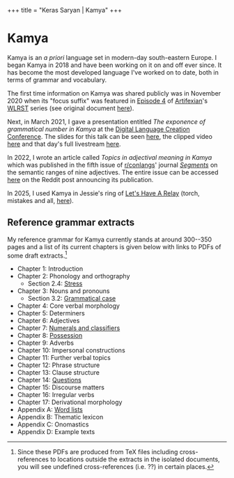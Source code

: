 +++
title = "Keras Saryan | Kamya"
+++

# Kamya

Kamya is an *a priori* language set in modern-day south-eastern Europe. I began Kamya in 2018 and have been working on it on and off ever since. It has become the most developed language I've worked on to date, both in terms of grammar and vocabulary.

The first time information on Kamya was shared publicly was in November 2020 when its "focus suffix" was featured in [Episode 4](https://www.youtube.com/watch?v=MyU7XsDCIc8&t=122s) of [Artifexian](https://www.youtube.com/channel/UCeh-pJYRZTBJDXMNZeWSUVA)'s [WLRST](https://youtube.com/playlist?list=PLduA6tsl3gyjAoPbTEXUlhIlOVFSG7LMs) series (see original document [here](../docs/kamya-wlrst-2020.pdf)).

Next, in March 2021, I gave a presentation entitled *The exponence of grammatical number in Kamya* at the [Digital Language Creation Conference](https://conlang.org/language-creation-conference/dlcc-2021/). The slides for this talk can be seen [here](../docs/kamya-dlcc-2021.pdf), the clipped video [here](https://www.youtube.com/watch?v=NEINfK5rmO4) and that day's full livestream [here](https://www.youtube.com/watch?v=Q7u-bB_gUeM&t=10065s).

In 2022, I wrote an article called *Topics in adjectival meaning in Kamya* which was published in the fifth issue of [r/conlangs](https://www.reddit.com/r/conlangs/)' journal [*Segments*](https://www.reddit.com/r/conlangs/wiki/meta/segments) on the semantic ranges of nine adjectives. The entire issue can be accessed [here](https://www.reddit.com/r/conlangs/comments/ug4vob/segments_a_journal_of_constructed_languages_issue/) on the Reddit post announcing its publication.

In 2025, I used Kamya in Jessie's ring of [Let's Have A Relay](https://www.youtube.com/live/uX3QSI80raY) (torch, mistakes and all, [here](../docs/kamya-lhar-2025.pdf)).

## Reference grammar extracts

My reference grammar for Kamya currently stands at around 300--350 pages and a list of its current chapters is given below with links to PDFs of some draft extracts.[^1]

* Chapter 1: Introduction
* Chapter 2: Phonology and orthography
  * Section 2.4: [Stress](../docs/kamya-stress.pdf)
* Chapter 3: Nouns and pronouns
  * Section 3.2: [Grammatical case](../docs/kamya-case.pdf)
* Chapter 4: Core verbal morphology
* Chapter 5: Determiners
* Chapter 6: Adjectives
* Chapter 7: [Numerals and classifiers](../docs/kamya-numerals.pdf)
* Chapter 8: [Possession](../docs/kamya-possession.pdf)
* Chapter 9: Adverbs
* Chapter 10: Impersonal constructions
* Chapter 11: Further verbal topics
* Chapter 12: Phrase structure
* Chapter 13: Clause structure
* Chapter 14: [Questions](../docs/kamya-questions.pdf)
* Chapter 15: Discourse matters
* Chapter 16: Irregular verbs
* Chapter 17: Derivational morphology
* Appendix A: [Word lists](../docs/kamya-word-lists.pdf)
* Appendix B: Thematic lexicon
* Appendix C: Onomastics
* Appendix D: Example texts

[^1]: Since these PDFs are produced from TeX files including cross-references to locations outside the extracts in the isolated documents, you will see undefined cross-references (i.e. ??) in certain places.
